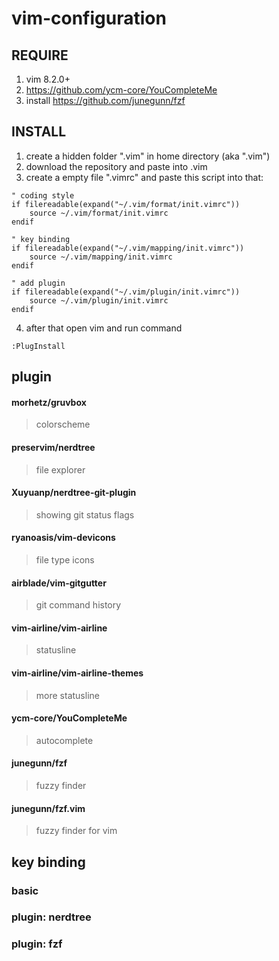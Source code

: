 # vim-configuration
## REQUIRE
1. vim 8.2.0+
2. https://github.com/ycm-core/YouCompleteMe
3. install https://github.com/junegunn/fzf
## INSTALL
1. create a hidden folder ".vim" in home directory (aka ".vim")
2. download the repository and paste into .vim 
3. create a empty file ".vimrc" and paste this script into that:
```
" coding style
if filereadable(expand("~/.vim/format/init.vimrc"))
    source ~/.vim/format/init.vimrc
endif

" key binding
if filereadable(expand("~/.vim/mapping/init.vimrc"))
    source ~/.vim/mapping/init.vimrc 
endif

" add plugin 
if filereadable(expand("~/.vim/plugin/init.vimrc"))
    source ~/.vim/plugin/init.vimrc
endif 
```
4. after that open vim and run command
```
:PlugInstall
```
## plugin
#### morhetz/gruvbox
> colorscheme
#### preservim/nerdtree
> file explorer
#### Xuyuanp/nerdtree-git-plugin
> showing git status flags
#### ryanoasis/vim-devicons
> file type icons
#### airblade/vim-gitgutter
> git command history
#### vim-airline/vim-airline
> statusline
#### vim-airline/vim-airline-themes
> more statusline
#### ycm-core/YouCompleteMe
> autocomplete
#### junegunn/fzf
> fuzzy finder
#### junegunn/fzf.vim
> fuzzy finder for vim
## key binding
### basic
### plugin: nerdtree
### plugin: fzf
